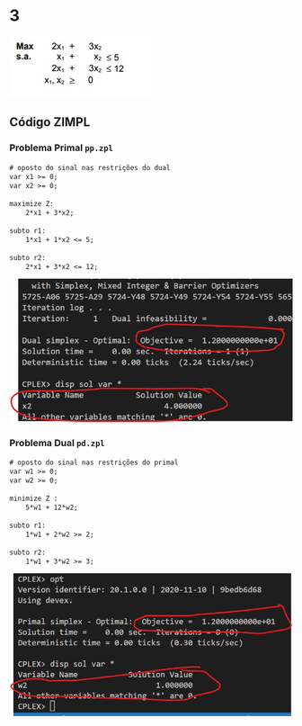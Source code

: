 # 3

![image](resources/ex.jpg)

## Código ZIMPL

### Problema Primal `pp.zpl`

    # oposto do sinal nas restrições do dual
    var x1 >= 0;
    var x2 >= 0;

    maximize Z:
        2*x1 + 3*x2;

    subto r1:
        1*x1 + 1*x2 <= 5;

    subto r2:
        2*x1 + 3*x2 <= 12;

![image](resources/sol-pp.jpg)

### Problema Dual `pd.zpl`

    # oposto do sinal nas restrições do primal
    var w1 >= 0;
    var w2 >= 0;

    minimize Z :
        5*w1 + 12*w2;

    subto r1:
        1*w1 + 2*w2 >= 2;

    subto r2:
        1*w1 + 3*w2 >= 3;

![image](resources/sol-pd.jpg)
